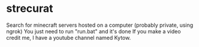 # strecurat
Search for minecraft servers hosted on a computer (probably private, using ngrok)
You just need to run "run.bat" and it's done
If you make a video credit me, I have a youtube channel named Kytow.
